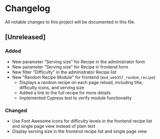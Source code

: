 # Changelog

All notable changes to this project will be documented in this file.

## [Unreleased]

### Added

- New parameter "Serving size" for Recipe in the administrator form
- New parameter "Serving size" for Recipe in frontend form
- New filter "Difficulty" in the administrator Recipe list
- New "Random Recipe Module" for frontend (`mod_web357_random_recipe`)
  - Displays a random recipe on each page reload, including title, difficulty icons, and serving size
  - Added a link to the full recipe for more details
  - Implemented Cypress test to verify module functionality

### Changed

- Use Font Awesome icons for difficulty levels in the frontend recipe list and single page view instead of plain text
- Display serving size in the frontend recipe list and single page view
